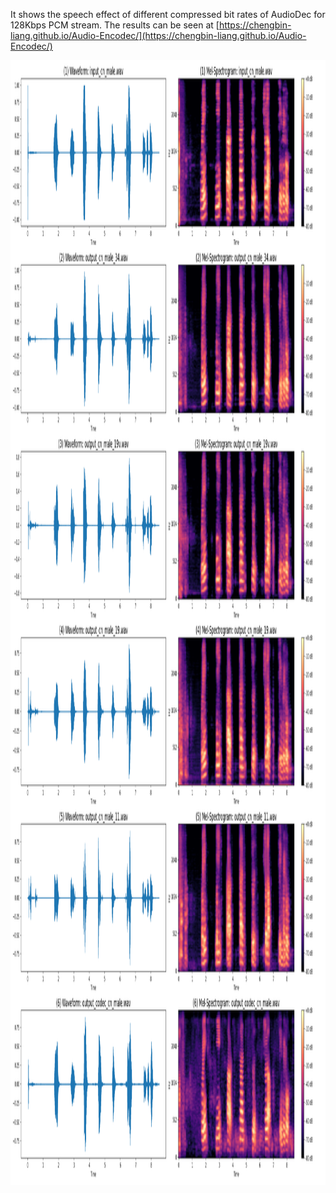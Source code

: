 It shows the speech effect of different compressed bit rates of AudioDec for 128Kbps PCM stream. The results can be seen at [https://chengbin-liang.github.io/Audio-Encodec/](https://chengbin-liang.github.io/Audio-Encodec/)

<img src="figure/combined_waveform_melspectrogram.png" alt="Speech Effect at Different Compressed Bit Rates" width="1500" height="1800">


